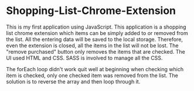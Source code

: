 # Shopping-List-Chrome-Extension



This is my first application using JavaScript. This application is a shopping list chrome extension which items can be simply added to or removed from the list.
All the entering data will be saved to the local storage. Therefore, even the extension is closed, all the items in the list will not be lost. 
The "remove purchased" button only removes the items that are checked. The UI used HTML and CSS. SASS is involved to manage all the CSS.


The forEach loop didn't work quit well at beginning when checking which item is checked, only one checked item was removed from the list. The solution is to reverse the array
and then loop through it.
